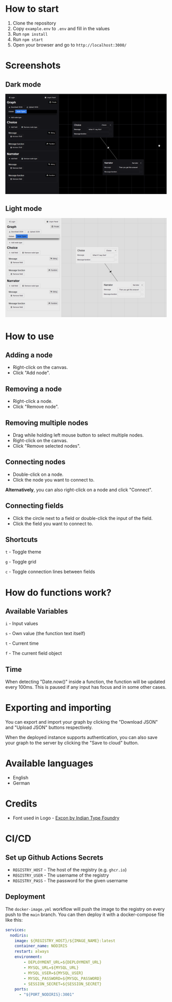 # How to start

1. Clone the repository
2. Copy `example.env` to `.env` and fill in the values
3. Run `npm install`
4. Run `npm start`
5. Open your browser and go to `http://localhost:3000/`

# Screenshots

## Dark mode
![Screenshot of the default graph](images/screenshot1.png)

## Light mode
![Screenshot of the default graph](images/screenshot2.png)

# How to use

## Adding a node

- Right-click on the canvas.
- Click "Add node".

## Removing a node

- Right-click a node.
- Click "Remove node".

## Removing multiple nodes

- Drag while holding left mouse button to select multiple nodes.
- Right-click on the canvas.
- Click "Remove selected nodes".

## Connecting nodes

- Double-click on a node.
- Click the node you want to connect to.

**Alternatively**, you can also right-click on a node and click "Connect".

## Connecting fields

- Click the circle next to a field or double-click the input of the field.
- Click the field you want to connect to.

## Shortcuts

`t` - Toggle theme

`g` - Toggle grid

`c` - Toggle connection lines between fields

# How do functions work?

## Available Variables

`i` - Input values

`s` - Own value (the function text itself)

`t` - Current time

`f` - The current field object

## Time

When detecting "Date.now()" inside a function, the function will be updated every 100ms.
This is paused if any input has focus and in some other cases.

# Exporting and importing

You can export and import your graph by clicking the "Download JSON" and "Upload JSON" buttons respectively.

When the deployed instance supports authentication, you can also save your graph to the server by clicking the "Save to cloud" button.

# Available languages

- English
- German

# Credits

- Font used in Logo - [Excon by Indian Type Foundry](https://www.fontshare.com/fonts/excon)

# CI/CD

## Set up Github Actions Secrets

- `REGISTRY_HOST` - The host of the registry (e.g. `ghcr.io`)
- `REGISTRY_USER` - The username of the registry
- `REGISTRY_PASS` - The password for the given username

## Deployment

The `docker-image.yml` workflow will push the image to the registry on every push to the `main` branch.
You can then deploy it with a docker-compose file like this:

```yaml
services:
  nodiris:
    image: ${REGISTRY_HOST}/${IMAGE_NAME}:latest
    container_name: NODIRIS
    restart: always
    environment:
        - DEPLOYMENT_URL=${DEPLOYMENT_URL}
        - MYSQL_URL=${MYSQL_URL}
        - MYSQL_USER=${MYSQL_USER}
        - MYSQL_PASSWORD=${MYSQL_PASSWORD}
        - SESSION_SECRET=${SESSION_SECRET}
    ports:
      - "${PORT_NODIRIS}:3001"
```